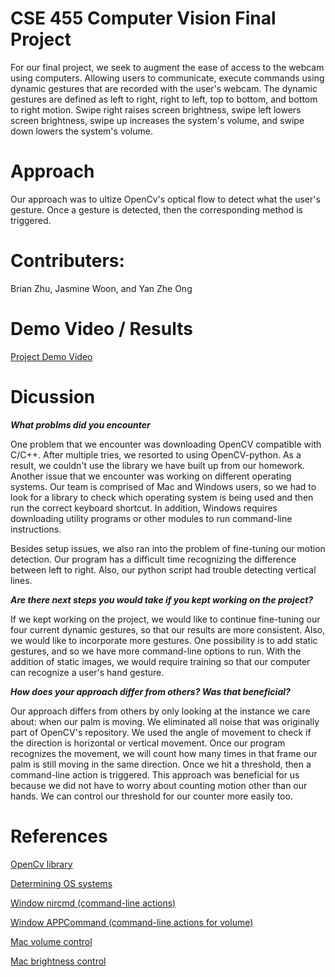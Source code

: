 # CSE 455 Computer Vision Final Project

For our final project, we seek to augment the ease of access to the webcam using computers. Allowing users to communicate, execute commands using dynamic gestures that are recorded with the user's webcam. The dynamic gestures are defined as left to right, right to left, top to bottom, and bottom to right motion. Swipe right raises screen brightness, swipe left lowers screen brightness, swipe up increases the system's volume, and swipe down lowers the system's volume.  <br/>

# Approach
Our approach was to ultize OpenCv's optical flow to detect what the user's gesture. Once a gesture is detected, then the corresponding method is triggered. 

# Contributers:
Brian Zhu, Jasmine Woon, and Yan Zhe Ong

# Demo Video / Results
<a href="https://www.youtube.com/watch?v=wHFkZkZ62cQ">Project Demo Video</a>

# Dicussion
<b> *What problms did you encounter* </b> <br/>

One problem that we encounter was downloading OpenCV compatible with C/C++. After multiple tries, we resorted to using OpenCV-python. As a result, we couldn't use the library we have built up from our homework. Another issue that we encounter was working on different operating systems. Our team is comprised of Mac and Windows users, so we had to look for a library to check which operating system is being used and then run the correct keyboard shortcut. In addition, Windows requires downloading utility programs or other modules to run command-line instructions. <br/>

Besides setup issues, we also ran into the problem of fine-tuning our motion detection. Our program has a difficult time recognizing the difference between left to right. Also, our python script had trouble detecting vertical lines.  <br/>

<b>*Are there next steps you would take if you kept working on the project?* </b> <br/>

If we kept working on the project, we would like to continue fine-tuning our four current dynamic gestures, so that our results are more consistent. Also, we would like to incorporate more gestures. One possibility is to add static gestures, and so we have more command-line options to run. With the addition of static images, we would require training so that our computer can recognize a user's hand gesture. <br/>


<b>*How does your approach differ from others? Was that beneficial?* </b> <br/>

Our approach differs from others by only looking at the instance we care about: when our palm is moving. We eliminated all noise that was originally part of OpenCV's repository. We used the angle of movement to check if the direction is horizontal or vertical movement. Once our program recognizes the movement, we will count how many times in that frame our palm is still moving in the same direction. Once we hit a threshold, then a command-line action is triggered. This approach was beneficial for us because we did not have to worry about counting motion other than our hands. We can control our threshold for our counter more easily too. <br/>



# References

<a href="https://github.com/opencv/opencv_contrib/blob/master/modules/optflow/samples/motempl.py">OpenCv library </a>

<a href="https://stackoverflow.com/questions/8220108/how-do-i-check-the-operating-system-in-python">Determining OS systems</a>

<a href="https://www.nirsoft.net/utils/nircmd.html">Window nircmd (command-line actions)</a>

<a href="https://docs.microsoft.com/en-us/windows/win32/inputdev/wm-appcommand">Window APPCommand (command-line actions for volume)</a>

<a href="https://coderwall.com/p/22p0ja/set-get-osx-volume-mute-from-the-command-line">Mac volume control</a>


<a href="https://osxdaily.com/2019/08/14/change-screen-brightness-mac-terminal/">Mac brightness control</a>
